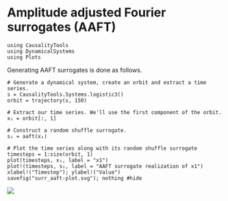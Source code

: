 # Amplitude adjusted Fourier surrogates (AAFT)

```@setup s
using CausalityTools
using DynamicalSystems
using Plots
```

Generating AAFT surrogates is done as follows.

```@example s
# Generate a dynamical system, create an orbit and extract a time series.
s = CausalityTools.Systems.logistic3()
orbit = trajectory(s, 150)

# Extract our time series. We'll use the first component of the orbit.
x₁ = orbit[:, 1]

# Construct a random shuffle surrogate.
s₁ = aaft(x₁)

# Plot the time series along with its random shuffle surrogate
timesteps = 1:size(orbit, 1)
plot(timesteps, x₁, label = "x1")
plot!(timesteps, s₁, label = "AAFT surrogate realization of x1")
xlabel!("Timestep"); ylabel!("Value")
savefig("surr_aaft-plot.svg"); nothing #hide
```

![](surr_aaft-plot.svg)
